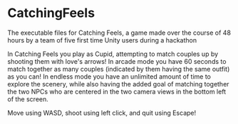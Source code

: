# CatchingFeels
The executable files for Catching Feels, a game made over the course of 48 hours by a team of five first time Unity users during a hackathon

In Catching Feels you play as Cupid, attempting to match couples up by shooting them with love's arrows! In arcade mode you have 60 seconds to match together as many couples (indicated by them having the same outfit) as you can! In endless mode you have an unlimited amount of time to explore the scenery, while also having the added goal of matching together the two NPCs who are centered in the two camera views in the bottom left of the screen.

Move using WASD, shoot using left click, and quit using Escape!
